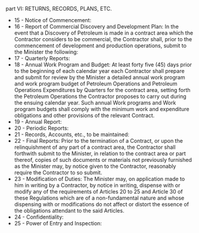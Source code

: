 part VI: RETURNS, RECORDS, PLANS, ETC.

<ul>
			<li>15 - Notice of Commencement: <ul>
			</ul></li>			<li>16 - Report of Commercial Discovery and Development Plan: In the event that a Discovery of Petroleum is made in a contract area which the Contractor considers to be commercial, the Contractor shall, prior to the commencement of development and production operations, submit to the Minister the following:<ul>
			</ul></li>			<li>17 - Quarterly Reports: <ul>
			</ul></li>			<li>18 - Annual Work Program and Budget: At least forty five (45) days prior to the beginning of each calendar year each Contractor shall prepare and submit for review by the Minister a detailed annual work program and work program budget of Petroleum Operations and Petroleum Operations Expenditures by Quarters for the contract area, setting forth the Petroleum Operations the Contractor proposes to carry out during the ensuing calendar year. Such annual Work programs and Work program budgets shall comply with the minimum work and expenditure obligations and other provisions of the relevant Contract.<ul>
			</ul></li>			<li>19 - Annual Report: <ul>
			</ul></li>			<li>20 - Periodic Reports: <ul>
			</ul></li>			<li>21 - Records, Accounts, etc., to be maintained: <ul>
			</ul></li>			<li>22 - Final Reports: Prior to the termination of a Contract, or upon the relinquishment of any part of a contract area, the Contractor shall forthwith submit to the Minister, in relation to the contract area or part thereof, copies of such documents or materials not previously furnished as the Minister may, by notice given to the Contractor, reasonably require the Contractor to so submit.<ul>
			</ul></li>			<li>23 - Modification of Duties: The Minister may, on application made to him in writing by a Contractor, by notice in writing, dispense with or modify any of the requirements of Articles 20 to 25 and Article 30 of these Regulations which are of a non-fundamental nature and whose dispensing with or modifications do not affect or distort the essence of the obligations attendant to the said Articles.<ul>
			</ul></li>			<li>24 - Confidentiality: <ul>
			</ul></li>			<li>25 - Power of Entry and Inspection: <ul>
			</ul></li></ul>